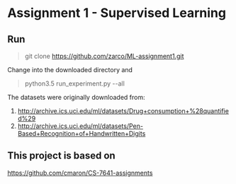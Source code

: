 # Assignment 1 - Supervised Learning

## Run
> git clone https://github.com/zarco/ML-assignment1.git

Change into the downloaded directory and

> python3.5 run_experiment.py --all

The datasets were originally downloaded from: 

1. http://archive.ics.uci.edu/ml/datasets/Drug+consumption+%28quantified%29
2. http://archive.ics.uci.edu/ml/datasets/Pen-Based+Recognition+of+Handwritten+Digits


## This project is based on 
https://github.com/cmaron/CS-7641-assignments